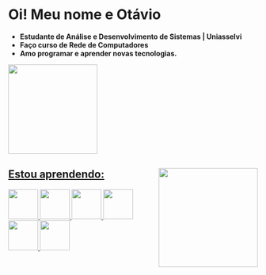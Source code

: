 #  **Oi! Meu nome e Otávio**  

* **Estudante de Análise e Desenvolvimento de Sistemas | Uniasselvi**
* **Faço curso de Rede de Computadores**
* **Amo programar e aprender novas tecnologias.** 


<div>
    <a href="https://github.com/Otavioalv">
    <img height="180em" src="https://github-readme-stats.vercel.app/api?username=Otavioalv&show_icons=true&theme=dracula&include_all_commits=true&count_private=true"/>
</div>
<div>

 ###

<a href="https://github.com/Otavioalv">
<img align='right' height="200em" src="https://github-readme-stats.vercel.app/api/top-langs/?username=Otavioalv&layout=compact&langs_count=7&theme=dracula"/>

 ###

<div>
<h2>Estou aprendendo:</h2>
        <img src="https://cdn.jsdelivr.net/gh/devicons/devicon/icons/javascript/javascript-original.svg"  width='60'/>
        <img src="https://cdn.jsdelivr.net/gh/devicons/devicon/icons/html5/html5-original-wordmark.svg"  width='60'/>       
        <img src="https://cdn.jsdelivr.net/gh/devicons/devicon/icons/css3/css3-original.svg"  width='60'/>
        <img src="https://cdn.jsdelivr.net/gh/devicons/devicon/icons/react/react-original.svg"  width='60'/>
        <img src="https://cdn.jsdelivr.net/gh/devicons/devicon/icons/git/git-original.svg" width='60'/>
        <img src="https://cdn.jsdelivr.net/gh/devicons/devicon/icons/python/python-original.svg" width='60'/>
    </div>
</div>


<!-- ###

![Snake animation](https://github.com/Print-TesteServer/Print-TesteServer/blob/output/github-contribution-grid-snake.svg)

### -->


